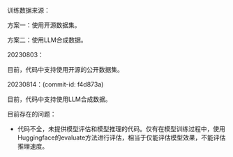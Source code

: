 


训练数据来源：

方案一：使用开源数据集。

方案二：使用LLM合成数据。





20230803：

目前，代码中支持使用开源的公开数据集。

20230814：(commit-id: f4d873a)

目前，代码中支持使用LLM合成数据。





目前存在的问题：
- 代码不全，未提供模型评估和模型推理的代码。仅有在模型训练过程中，使用Huggingface的evaluate方法进行评估，相当于仅能评估模型效果，不能评估推理速度。





